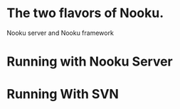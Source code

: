 # The two flavors of Nooku.

Nooku server and Nooku framework    

# Running with Nooku Server

# Running With SVN 